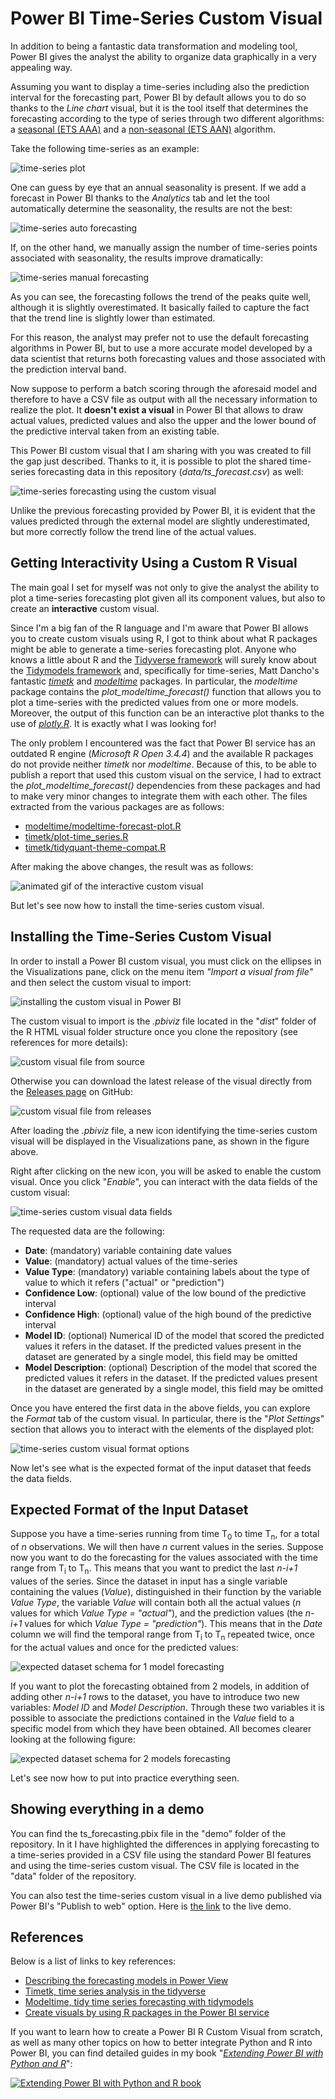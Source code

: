 # Power BI Time-Series Custom Visual

In addition to being a fantastic data transformation and modeling tool, Power BI gives the analyst the ability to organize data graphically in a very appealing way.

Assuming you want to display a time-series including also the prediction interval for the forecasting part, Power BI by default allows you to do so thanks to the _Line chart_ visual, but it is the tool itself that determines the forecasting according to the type of series through two different algorithms: a [seasonal (ETS AAA)](https://powerbi.microsoft.com/es-es/blog/describing-the-forecasting-models-in-power-view/#ETSAAA) and a [non-seasonal (ETS AAN)](https://powerbi.microsoft.com/es-es/blog/describing-the-forecasting-models-in-power-view/#ETSAAN) algorithm.

Take the following time-series as an example:

![time-series plot](/img/01.png)

One can guess by eye that an annual seasonality is present. If we add a forecast in Power BI thanks to the _Analytics_ tab and let the tool automatically determine the seasonality, the results are not the best:

![time-series auto forecasting](/img/02.png)

If, on the other hand, we manually assign the number of time-series points associated with seasonality, the results improve dramatically:

![time-series manual forecasting](/img/03.png)

As you can see, the forecasting follows the trend of the peaks quite well, although it is slightly overestimated. It basically failed to capture the fact that the trend line is slightly lower than estimated.

For this reason, the analyst may prefer not to use the default forecasting algorithms in Power BI, but to use a more accurate model developed by a data scientist that returns both forecasting values and those associated with the prediction interval band.

Now suppose to perform a batch scoring through the aforesaid model and therefore to have a CSV file as output with all the necessary information to realize the plot. It __doesn't exist a visual__ in Power BI that allows to draw actual values, predicted values and also the upper and the lower bound of the predictive interval taken from an existing table.

This Power BI custom visual that I am sharing with you was created to fill the gap just described. Thanks to it, it is possible to plot the shared time-series forecasting data in this repository (_data/ts_forecast.csv_) as well:

![time-series forecasting using the custom visual](/img/04.png)

Unlike the previous forecasting provided by Power BI, it is evident that the values predicted through the external model are slightly underestimated, but more correctly follow the trend line of the actual values.

## Getting Interactivity Using a Custom R Visual

The main goal I set for myself was not only to give the analyst the ability to plot a time-series forecasting plot given all its component values, but also to create an __interactive__ custom visual.

Since I'm a big fan of the R language and I'm aware that Power BI allows you to create custom visuals using R, I got to think about what R packages might be able to generate a time-series forecasting plot. Anyone who knows a little about R and the [Tidyverse framework](https://www.tidyverse.org/) will surely know about the [Tidymodels framework](https://www.tidymodels.org/) and, specifically for time-series, Matt Dancho's fantastic [_timetk_](https://github.com/business-science/timetk) and [_modeltime_](https://github.com/business-science/modeltime) packages. In particular, the _modeltime_ package contains the _plot_modeltime_forecast()_ function that allows you to plot a time-series with the predicted values from one or more models. Moreover, the output of this function can be an interactive plot thanks to the use of [_plotly.R_](https://github.com/plotly/plotly.R). It is exactly what I was looking for!

The only problem I encountered was the fact that Power BI service has an outdated R engine (_Microsoft R Open 3.4.4_) and the available R packages do not provide neither _timetk_ nor _modeltime_. Because of this, to be able to publish a report that used this custom visual on the service, I had to extract the _plot_modeltime_forecast()_ dependencies from these packages and had to make very minor changes to integrate them with each other. The files extracted from the various packages are as follows:

* [modeltime/modeltime-forecast-plot.R](https://github.com/business-science/modeltime/blob/master/R/modeltime-forecast-plot.R)
* [timetk/plot-time_series.R](https://github.com/business-science/timetk/blob/master/R/plot-time_series.R)
* [timetk/tidyquant-theme-compat.R](https://github.com/business-science/timetk/blob/master/R/tidyquant-theme-compat.R)

After making the above changes, the result was as follows:

![animated gif of the interactive custom visual](/img/interactive_demo.gif)

But let's see now how to install the time-series custom visual.

## Installing the Time-Series Custom Visual

In order to install a Power BI custom visual, you must click on the ellipses in the Visualizations pane, click on the menu item _"Import a visual from file"_ and then select the custom visual to import:

![installing the custom visual in Power BI](/img/05.png)

The custom visual to import is the _.pbiviz_ file located in the "_dist_" folder of the R HTML visual folder structure once you clone the repository (see references for more details):

![custom visual file from source](/img/06.png)

Otherwise you can download the latest release of the visual directly from the [Releases page](https://github.com/lucazav/power-bi-time-series-custom-visual/releases) on GitHub:

![custom visual file from releases](/img/06_a.png)

After loading the _.pbiviz_ file, a new icon identifying the time-series custom visual will be displayed in the Visualizations pane, as shown in the figure above.

Right after clicking on the new icon, you will be asked to enable the custom visual. Once you click "_Enable_", you can interact with the data fields of the custom visual:

![time-series custom visual data fields](/img/07.png)

The requested data are the following:

* __Date__: (mandatory) variable containing date values
* __Value__: (mandatory) actual values of the time-series
* __Value Type__: (mandatory) variable containing labels about the type of value to which it refers ("actual" or "prediction") 
* __Confidence Low__: (optional) value of the low bound of the predictive interval
* __Confidence High__: (optional) value of the high bound of the predictive interval
* __Model ID__: (optional) Numerical ID of the model that scored the predicted values it refers in the dataset. If the predicted values present in the dataset are generated by a single model, this field may be omitted
* __Model Description__: (optional) Description of the model that scored the predicted values it refers in the dataset. If the predicted values present in the dataset are generated by a single model, this field may be omitted 

Once you have entered the first data in the above fields, you can explore the _Format_ tab of the custom visual. In particular, there is the "_Plot Settings_" section that allows you to interact with the elements of the displayed plot:

![time-series custom visual format options](/img/08.png)

Now let's see what is the expected format of the input dataset that feeds the data fields.

## Expected Format of the Input Dataset

Suppose you have a time-series running from time T<sub>0</sub> to time T<sub>n</sub>, for a total of _n_ observations. We will then have _n_ current values in the series. Suppose now you want to do the forecasting for the values associated with the time range from T<sub>i</sub> to T<sub>n</sub>. This means that you want to predict the last _n-i+1_ values of the series. Since the dataset in input has a single variable containing the values (_Value_), distinguished in their function by the variable _Value Type_, the variable _Value_ will contain both all the actual values (_n_ values for which _Value Type = "actual"_), and the prediction values (the _n-i+1_ values for which _Value Type = "prediction"_). This means that in the _Date_ column we will find the temporal range from T<sub>i</sub> to T<sub>n</sub> repeated twice, once for the actual values and once for the predicted values:

![expected dataset schema for 1 model forecasting](/img/09.png)

If you want to plot the forecasting obtained from 2 models, in addition of adding other _n-i+1_ rows to the dataset, you have to introduce two new variables: _Model ID_ and _Model Description_. Through these two variables it is possible to associate the predictions contained in the _Value_ field to a specific model from which they have been obtained. All becomes clearer looking at the following figure: 

![expected dataset schema for 2 models forecasting](/img/10.png)

Let's see now how to put into practice everything seen.

## Showing everything in a demo

You can find the ts_forecasting.pbix file in the "demo" folder of the repository. In it I have highlighted the differences in applying forecasting to a time-series provided in a CSV file using the standard Power BI features and using the time-series custom visual. The CSV file is located in the "data" folder of the repository.

You can also test the time-series custom visual in a live demo published via Power BI's "Publish to web" option. Here is [the link](https://app.powerbi.com/view?r=eyJrIjoiNTZlZTNkZTctMzZiNi00NTUzLTlkMzgtMTZkZTRlNDc1YmU2IiwidCI6IjA4MjRlOGM5LWQzNWEtNDAwMC1hYTYxLTQ3YjM5MDdjMDEyZSIsImMiOjF9&pageName=ReportSection) to the live demo.

## References

Below is a list of links to key references:

* [Describing the forecasting models in Power View](https://powerbi.microsoft.com/es-es/blog/describing-the-forecasting-models-in-power-view/)
* [Timetk, time series analysis in the tidyverse](https://business-science.github.io/timetk/)
* [Modeltime, tidy time series forecasting with tidymodels](https://business-science.github.io/modeltime/)
* [Create visuals by using R packages in the Power BI service](https://docs.microsoft.com/en-us/power-bi/connect-data/service-r-packages-support)

If you want to learn how to create a Power BI R Custom Visual from scratch, as well as many other topics on how to better integrate Python and R into Power BI, you can find detailed guides in my book "[_Extending Power BI with Python and R_](https://www.amazon.com/Extending-Power-Python-transform-analytical/dp/1801078203/)":

<a href="https://www.amazon.com/Extending-Power-Python-transform-analytical/dp/1801078203/" rel="Extending Power BI with Python and R">![Extending Power BI with Python and R book](/img/11.png)</a>


